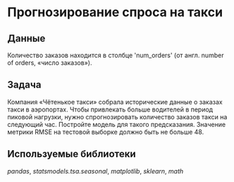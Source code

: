 # Прогнозирование спроса на такси


## Данные

Количество заказов находится в столбце 'num_orders' (от англ. number of orders, «число заказов»).

## Задача

Компания «Чётенькое такси» собрала исторические данные о заказах такси в аэропортах. Чтобы привлекать больше водителей в период пиковой нагрузки, нужно спрогнозировать количество заказов такси на следующий час. Постройте модель для такого предсказания.
Значение метрики RMSE на тестовой выборке должно быть не больше 48. 

## Используемые библиотеки
*pandas*, *statsmodels.tsa.seasonal*, *matplotlib*, *sklearn*, *math*
